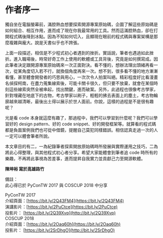 # 作者序一

獨自坐在電腦螢幕前，滿腔熱血想要探索開源專案原始碼，企圖了解這些原始碼是如何組合、相互作用，進而成了現在你我最常用的工具。然而這滿腔熱血，卻在打開程式碼後降到冰點。因為不知如何切入，且顯現在眼前的程式碼與專案架構是那麼複雜與龐大。說是天書似乎也不誇張。

上面一段描述，相信是不少程式初心者遇到的挫折。實話說，筆者也遇過如此挫折。進入職場後，時常好奇工作上使用的軟體或工具背後，究竟是如何撰寫成。因此筆者決定跟開源專案原始碼來一次正面對決。看不懂的，想辦法理出頭緒再看一次，從某角度切入若不行，就換個角度再來一次。想不到，很多看不懂的地方漸漸看懂，甚至體會開發者的巧思與用心，一次次令人拍案叫絕。精彩程度好比看漫畫名偵探柯南，在盡力蒐集線索後，可能卡關卡很久，但只要不放棄，就會在某個時刻這些線索突然全被串起，找出關鍵，進而破案。另外，此過程也很像考古學家，針對埋藏在地底下的古物，考古學家以刷子，輕輕的拂去表面上的塵土，考古物輪廓越來越清晰，最後出土得以展示於世人面前。你說，這樣的過程是不是很有趣呢？

光是看 code 本身就這麼有趣了，那過程中，我們可以學習到什麼呢？我們可以學習好的 design pattern、好的 code snippet、好的開發框架等。就算看的程式碼都是負面案例我們也可從中借鏡，提醒自己莫犯同樣錯誤。相信認真走過一次的人一定可以體會筆者所說。

本文章目的有二，一為紀錄筆者探索開放原始碼時所發展與實際運用之技巧，二為將此心得整理，與其他程式初心者分享。希望大家能體會到筆者追 code 時所有的樂趣，不再將此事視為苦差事，進而提昇自我實力並貢獻己力至開源軟體。

**陳坤裕 寫於高雄路竹**

備註：  
此心得已於 PyConTW 2017 與 COSCUP 2018 中分享  
  
PyConTW 2017   
         介紹頁面：[https://bit.ly/2Q43FM4](https://bit.ly/2Q43FM4)  
         演講影片：[https://bit.ly/2PuCtce](https://bit.ly/2PuCtce)  
         投影片：    [https://bit.ly/2Q39Xvp](http://bit.ly/2Q39Xvp)  
COSCUP   2018   
         介紹頁面：[https://bit.ly/2Oaq60h](https://bit.ly/2Oaq60h)  
         投影片：    [https://bit.ly/2SrDhgO](http://bit.ly/2SrDhgO)  


  


